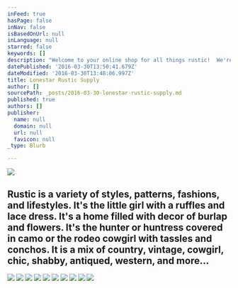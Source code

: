 ```yaml
---
inFeed: true
hasPage: false
inNav: false
isBasedOnUrl: null
inLanguage: null
starred: false
keywords: []
description: "Welcome to your online shop for all things rustic!  We're glad you're here..."
datePublished: '2016-03-30T13:50:41.679Z'
dateModified: '2016-03-30T13:48:06.997Z'
title: Lonestar Rustic Supply
author: []
sourcePath: _posts/2016-03-30-lonestar-rustic-supply.md
published: true
authors: []
publisher:
  name: null
  domain: null
  url: null
  favicon: null
_type: Blurb

---
```

![](https://the-grid-user-content.s3-us-west-2.amazonaws.com/6b027bb6-fe81-4289-bb29-cfe215f5fd60.jpg)

## Rustic is a variety of styles, patterns, fashions, and lifestyles.  It's the little girl with a ruffles and lace dress.  It's a home filled with decor of burlap and flowers.  It's the hunter or huntress covered in camo or the rodeo cowgirl with tassles and conchos.  It is a mix of country, vintage, cowgirl, chic, shabby, antiqued, western, and more...
![](https://the-grid-user-content.s3-us-west-2.amazonaws.com/3fa8b992-4bf5-4fec-b850-8a7281803a41.jpg)
![](https://the-grid-user-content.s3-us-west-2.amazonaws.com/edb40a2d-a516-49b7-b0be-b1ddd02b0fc0.jpg)
![](https://the-grid-user-content.s3-us-west-2.amazonaws.com/887bec6a-2379-4567-826d-6d5870ba33e5.jpg)
![](https://the-grid-user-content.s3-us-west-2.amazonaws.com/2d95b70d-539b-41da-9cfd-81605cca1df1.jpg)
![](https://the-grid-user-content.s3-us-west-2.amazonaws.com/fac3bc80-b1f3-461c-9741-296cd02f2378.jpg)
![](https://the-grid-user-content.s3-us-west-2.amazonaws.com/496fad2c-ba7e-4a67-859f-92a360d5ca08.jpg)
![](https://the-grid-user-content.s3-us-west-2.amazonaws.com/301351c9-1d79-4252-a831-aba38e6b5d17.jpg)
![](https://the-grid-user-content.s3-us-west-2.amazonaws.com/c4e4cd0d-938f-4a55-bda6-6cf511c903fc.jpg)
![](https://the-grid-user-content.s3-us-west-2.amazonaws.com/218fed3c-3334-415a-a657-cfc91db0992e.jpg)
![](https://the-grid-user-content.s3-us-west-2.amazonaws.com/85aab573-b3e6-4038-a408-37e614884ecd.jpg)